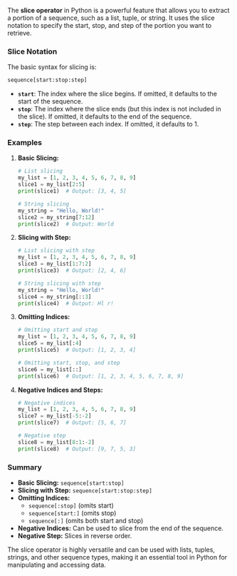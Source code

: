 The **slice operator** in Python is a powerful feature that allows you to extract a portion of a sequence, such as a list, tuple, or string. It uses the slice notation to specify the start, stop, and step of the portion you want to retrieve.

### Slice Notation

The basic syntax for slicing is:

```python
sequence[start:stop:step]
```

- **`start`**: The index where the slice begins. If omitted, it defaults to the start of the sequence.
- **`stop`**: The index where the slice ends (but this index is not included in the slice). If omitted, it defaults to the end of the sequence.
- **`step`**: The step between each index. If omitted, it defaults to 1.

### Examples

1. **Basic Slicing:**

   ```python
   # List slicing
   my_list = [1, 2, 3, 4, 5, 6, 7, 8, 9]
   slice1 = my_list[2:5]
   print(slice1)  # Output: [3, 4, 5]

   # String slicing
   my_string = "Hello, World!"
   slice2 = my_string[7:12]
   print(slice2)  # Output: World
   ```

2. **Slicing with Step:**

   ```python
   # List slicing with step
   my_list = [1, 2, 3, 4, 5, 6, 7, 8, 9]
   slice3 = my_list[1:7:2]
   print(slice3)  # Output: [2, 4, 6]

   # String slicing with step
   my_string = "Hello, World!"
   slice4 = my_string[::3]
   print(slice4)  # Output: Hl r!
   ```

3. **Omitting Indices:**

   ```python
   # Omitting start and stop
   my_list = [1, 2, 3, 4, 5, 6, 7, 8, 9]
   slice5 = my_list[:4]
   print(slice5)  # Output: [1, 2, 3, 4]

   # Omitting start, stop, and step
   slice6 = my_list[::]
   print(slice6)  # Output: [1, 2, 3, 4, 5, 6, 7, 8, 9]
   ```

4. **Negative Indices and Steps:**

   ```python
   # Negative indices
   my_list = [1, 2, 3, 4, 5, 6, 7, 8, 9]
   slice7 = my_list[-5:-2]
   print(slice7)  # Output: [5, 6, 7]

   # Negative step
   slice8 = my_list[8:1:-2]
   print(slice8)  # Output: [9, 7, 5, 3]
   ```

### Summary

- **Basic Slicing:** `sequence[start:stop]`
- **Slicing with Step:** `sequence[start:stop:step]`
- **Omitting Indices:** 
  - `sequence[:stop]` (omits start)
  - `sequence[start:]` (omits stop)
  - `sequence[:]` (omits both start and stop)
- **Negative Indices:** Can be used to slice from the end of the sequence.
- **Negative Step:** Slices in reverse order.

The slice operator is highly versatile and can be used with lists, tuples, strings, and other sequence types, making it an essential tool in Python for manipulating and accessing data.